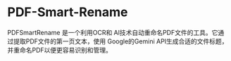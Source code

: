 # PDF-Smart-Rename
PDFSmartRename 是一个利用OCR和 Al技术自动重命名PDF文件的工具。它通过提取PDF文件的第一页文本，使用 Google的Gemini API生成合适的文件标题，并重命名PDF以便更容易识别和管理。
